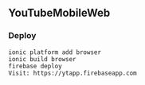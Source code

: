 ## YouTubeMobileWeb

### Deploy

```
ionic platform add browser
ionic build browser
firebase deploy
Visit: https://ytapp.firebaseapp.com
```

